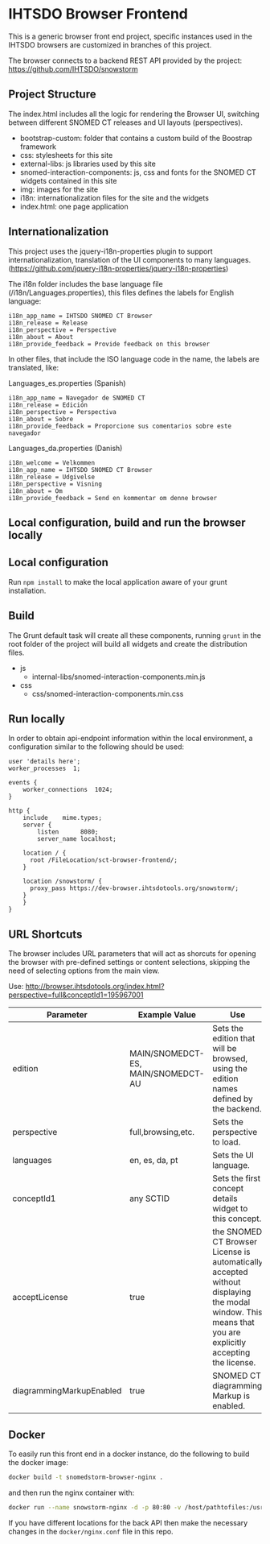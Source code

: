 IHTSDO Browser Frontend
=======================

This is a generic browser front end project, specific instances used in the IHTSDO browsers are customized in branches of this project.

The browser connects to a backend REST API provided by the project: https://github.com/IHTSDO/snowstorm

Project Structure
-----------------

The index.html includes all the logic for rendering the Browser UI, switching between different SNOMED CT releases and UI layouts (perspectives).

* bootstrap-custom: folder that contains a custom build of the Boostrap framework
* css: stylesheets for this site
* external-libs: js libraries used by this site
* snomed-interaction-components: js, css and fonts for the SNOMED CT widgets contained in this site
* img: images for the site
* i18n: internationalization files for the site and the widgets
* index.html: one page application

Internationalization
--------------------

This project uses the jquery-i18n-properties plugin to support internationalization, translation of the UI components to many languages. (https://github.com/jquery-i18n-properties/jquery-i18n-properties)

The i18n folder includes the base language file (/i18n/Languages.properties), this files defines the labels for English language:

```
i18n_app_name = IHTSDO SNOMED CT Browser
i18n_release = Release
i18n_perspective = Perspective
i18n_about = About
i18n_provide_feedback = Provide feedback on this browser
```
In other files, that include the ISO language code in the name, the labels are translated, like:

Languages_es.properties (Spanish)
```
i18n_app_name = Navegador de SNOMED CT 
i18n_release = Edición
i18n_perspective = Perspectiva
i18n_about = Sobre
i18n_provide_feedback = Proporcione sus comentarios sobre este navegador
```

Languages_da.properties  (Danish)
```
i18n_welcome = Velkommen
i18n_app_name = IHTSDO SNOMED CT Browser
i18n_release = Udgivelse
i18n_perspective = Visning
i18n_about = Om
i18n_provide_feedback = Send en kommentar om denne browser
```

## Local configuration, build and run the browser locally

Local configuration
-------------------
Run `npm install` to make the local application aware of your grunt installation.


Build
-----

The Grunt default task will create all these components, running `grunt` in the root folder of the project will build all widgets and create the distribution files.

- js
  - internal-libs/snomed-interaction-components.min.js
- css
  - css/snomed-interaction-components.min.css


Run locally
-----------

In order to obtain api-endpoint information within the local environment, a configuration similar to the following should be used: 

```
user 'details here';
worker_processes  1;
 
events {
    worker_connections  1024;
}
 
http {
	include    mime.types;
    server {
		listen		8080;
		server_name	localhost;

    location / {
      root /FileLocation/sct-browser-frontend/;
    }       
    
    location /snowstorm/ {
      proxy_pass https://dev-browser.ihtsdotools.org/snowstorm/;
    }
	}	
}
```

## URL Shortcuts

The browser includes URL parameters that will act as shorcuts for opening the browser with pre-defined settings or content selections, skipping the need of selecting options from the main view.

Use:
http://browser.ihtsdotools.org/index.html?perspective=full&conceptId1=195967001

Parameter|Example Value|Use
---|---|---
edition|MAIN/SNOMEDCT-ES, MAIN/SNOMEDCT-AU|Sets the edition that will be browsed, using the edition names defined by the backend.
perspective|full,browsing,etc.|Sets the perspective to load.
languages|en, es, da, pt|Sets the UI language.
conceptId1|any SCTID|Sets the first concept details widget to this concept.
acceptLicense|true| the SNOMED CT Browser License is automatically accepted without displaying the modal window. This means that you are explicitly accepting the license.
diagrammingMarkupEnabled|true|SNOMED CT diagramming Markup is enabled.

## Docker

To easily run this front end in a docker instance, do the following to build the docker image:

```bash
docker build -t snomedstorm-browser-nginx .
```

and then run the nginx container with:

``` bash
docker run --name snowstorm-nginx -d -p 80:80 -v /host/pathtofiles:/usr/share/nginx/html:ro snomedstorm-browser-nginx
```

If you have different locations for the back API then make the necessary changes in the `docker/nginx.conf` file in this repo.

